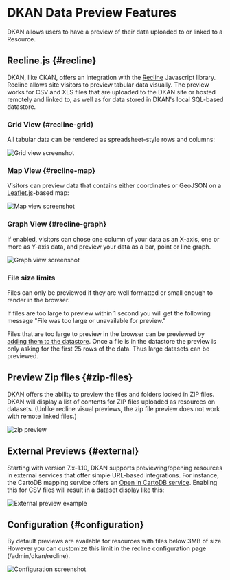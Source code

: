 # DKAN Data Preview Features

DKAN allows users to have a preview of their data uploaded to or linked to a Resource.

## Recline.js {#recline}
DKAN, like CKAN, offers an integration with the [Recline](http://reclinejs.com) Javascript library. Recline allows site visitors to preview tabular data visually. The preview works for CSV and XLS files that are uploaded to the DKAN site or hosted remotely and linked to, as well as for data stored in DKAN's local SQL-based datastore.

### Grid View {#recline-grid}

All tabular data can be rendered as spreadsheet-style rows and columns:

![Grid view screenshot](http://docs.getdkan.com/sites/default/files/Screen%20Shot%202014-10-08%20at%204.46.35%20PM.png)

### Map View {#recline-map}

Visitors can preview data that contains either coordinates or GeoJSON on a [Leaflet.js](http://leafletjs.com/)-based map:

![Map view screenshot](http://docs.getdkan.com/sites/default/files/Screen%20Shot%202014-10-08%20at%204.45.28%20PM.png)

### Graph View {#recline-graph}

If enabled, visitors can chose one column of your data as an X-axis, one or more as Y-axis data, and preview your data as a bar, point or line graph.

![Graph view screenshot](http://docs.getdkan.com/sites/default/files/1%202012%20Foreclosures%20by%20State%20DKAN.png)

### File size limits

Files can only be previewed if they are well formatted or small enough to render in the browser.

If files are too large to preview within 1 second you will get the following message "File was too large or unavailable for preview."

Files that are too large to preview in the browser can be previewed by <a href="/dkan-documentation/dkan-developers/dkan-datastore">adding them to the datastore</a>. Once a file is in the datastore the preview is only asking for the first 25 rows of the data. Thus large datasets can be previewed.

## Preview Zip files {#zip-files}

DKAN offers the ability to preview the files and folders locked in ZIP files. DKAN will display a list of contents for ZIP files uploaded as resources on datasets. (Unlike recline visual previews, the zip file preview does not work with remote linked files.)

![zip preview](http://docs.getdkan.com/sites/default/files/Screen%20Shot%202014-09-22%20at%202.58.10%20PM.png)

## External Previews {#external}

Starting with version 7.x-1.10, DKAN supports previewing/opening resources in external services that offer simple URL-based integrations. For instance, the CartoDB mapping service offers an [Open in CartoDB service](https://cartodb.com/open-in-cartodb). Enabling this for CSV files will result in a dataset display like this:

![External preview example](http://docs.getdkan.com/sites/default/files/2015-11-11_13-13-34.png)

## Configuration {#configuration}
By default previews are available for resources with files below 3MB of size. However you can customize this limit in the recline configuration page (/admin/dkan/recline). 

![Configuration screenshot](http://docs.getdkan.com/sites/default/files/Screen%20Shot%202016-05-31%20at%2012.57.41%20PM.png)